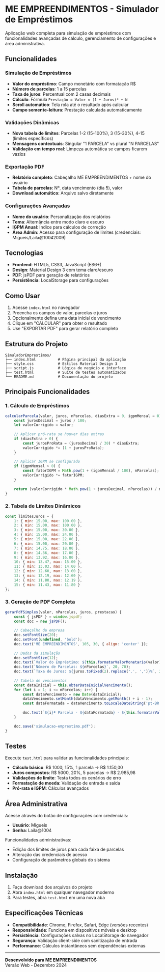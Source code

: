 # ME EMPREENDIMENTOS - Simulador de Empréstimos

Aplicação web completa para simulação de empréstimos com funcionalidades avançadas de cálculo, gerenciamento de configurações e área administrativa.

## Funcionalidades

### Simulação de Empréstimos
- **Valor do empréstimo**: Campo monetário com formatação R$
- **Número de parcelas**: 1 a 15 parcelas
- **Taxa de juros**: Percentual com 2 casas decimais
- **Cálculo**: Fórmula `Prestação = Valor × (1 + Juros)ᴺ ÷ N`
- **Scroll automático**: Tela rola até o resultado após calcular
- **Campo somente-leitura**: Prestação calculada automaticamente

### Validações Dinâmicas
- **Nova tabela de limites**: Parcelas 1-2 (15-100%), 3 (15-30%), 4-15 (limites específicos)
- **Mensagens contextuais**: Singular "1 PARCELA" vs plural "N PARCELAS"
- **Validação em tempo real**: Limpeza automática se campos ficarem vazios

### Exportação PDF
- **Relatório completo**: Cabeçalho ME EMPREENDIMENTOS + nome do usuário
- **Tabela de parcelas**: Nº, data vencimento (dia 5), valor
- **Download automático**: Arquivo salvo diretamente

### Configurações Avançadas
- **Nome do usuário**: Personalização dos relatórios
- **Tema**: Alternância entre modo claro e escuro
- **IGPM Anual**: Índice para cálculos de correção
- **Área Admin**: Acesso para configuração de limites (credenciais: Migueis/Laila@10042009)

## Tecnologias

- **Frontend**: HTML5, CSS3, JavaScript (ES6+)
- **Design**: Material Design 3 com tema claro/escuro
- **PDF**: jsPDF para geração de relatórios
- **Persistência**: LocalStorage para configurações

## Como Usar

1. Acesse `index.html` no navegador
2. Preencha os campos de valor, parcelas e juros
3. Opcionalmente defina uma data inicial de vencimento
4. Clique em "CALCULAR" para obter o resultado
5. Use "EXPORTAR PDF" para gerar relatório completo

## Estrutura do Projeto

```
SimuladorEmprestimos/
├── index.html          # Página principal da aplicação
├── style.css           # Estilos Material Design 3
├── script.js           # Lógica de negócio e interface
├── test.html           # Suíte de testes automatizados
└── README.md           # Documentação do projeto
```

## Principais Funcionalidades

### 1. Cálculo de Empréstimos
```javascript
calcularParcela(valor, juros, nParcelas, diasExtra = 0, igpmMensal = 0) {
    const jurosDecimal = juros / 100;
    let valorCorrigido = valor;
    
    // Aplicar pró-rata se houver dias extras
    if (diasExtra > 0) {
        const jurosProRata = (jurosDecimal / 30) * diasExtra;
        valorCorrigido *= (1 + jurosProRata);
    }
    
    // Aplicar IGPM se configurado
    if (igpmMensal > 0) {
        const fatorIGPM = Math.pow(1 + (igpmMensal / 100), nParcelas);
        valorCorrigido *= fatorIGPM;
    }
    
    return (valorCorrigido * Math.pow(1 + jurosDecimal, nParcelas)) / nParcelas;
}
```

### 2. Tabela de Limites Dinâmicos
```javascript
const limitesJuros = {
    1: { min: 15.00, max: 100.00 },
    2: { min: 15.00, max: 100.00 },
    3: { min: 15.00, max: 30.00 },
    4: { min: 15.00, max: 24.00 },
    5: { min: 15.00, max: 22.00 },
    6: { min: 15.00, max: 20.00 },
    7: { min: 14.75, max: 18.00 },
    8: { min: 14.36, max: 17.00 },
    9: { min: 13.92, max: 16.00 },
    10: { min: 13.47, max: 15.00 },
    11: { min: 13.03, max: 14.00 },
    12: { min: 12.60, max: 13.00 },
    13: { min: 12.19, max: 12.60 },
    14: { min: 11.80, max: 12.19 },
    15: { min: 11.43, max: 11.80 }
};
```

### 3. Geração de PDF Completa
```javascript
gerarPdfSimples(valor, nParcelas, juros, prestacao) {
    const { jsPDF } = window.jspdf;
    const doc = new jsPDF();
    
    // Cabeçalho da empresa
    doc.setFontSize(20);
    doc.setFont(undefined, 'bold');
    doc.text('ME EMPREENDIMENTOS', 105, 30, { align: 'center' });
    
    // Dados da simulação
    doc.setFontSize(12);
    doc.text(`Valor do Empréstimo: ${this.formatarValorMonetario(valor)}`, 20, 60);
    doc.text(`Número de Parcelas: ${nParcelas}`, 20, 70);
    doc.text(`Taxa de Juros: ${juros.toFixed(2).replace('.', ',')}%`, 20, 80);
    
    // Tabela de vencimentos
    const dataInicial = this.obterDataInicialVencimento();
    for (let i = 1; i <= nParcelas; i++) {
        const dataVencimento = new Date(dataInicial);
        dataVencimento.setMonth(dataVencimento.getMonth() + i - 1);
        const dataFormatada = dataVencimento.toLocaleDateString('pt-BR');
        
        doc.text(`${i}ª Parcela - ${dataFormatada} - ${this.formatarValorMonetario(prestacao)}`, 20, 110 + (i * 10));
    }
    
    doc.save('simulacao-emprestimo.pdf');
}
```

## Testes

Execute `test.html` para validar as funcionalidades principais:

- **Cálculo básico**: R$ 1000, 15%, 1 parcela → R$ 1.150,00
- **Juros compostos**: R$ 5000, 20%, 5 parcelas → R$ 2.985,98
- **Validações de limite**: Testa todos os cenários de erro
- **Formatação de moeda**: Validação de entrada e saída
- **Pró-rata e IGPM**: Cálculos avançados

## Área Administrativa

Acesse através do botão de configurações com credenciais:
- **Usuário**: Migueis
- **Senha**: Laila@1004

Funcionalidades administrativas:
- Edição dos limites de juros para cada faixa de parcelas
- Alteração das credenciais de acesso
- Configuração de parâmetros globais do sistema

## Instalação

1. Faça download dos arquivos do projeto
2. Abra `index.html` em qualquer navegador moderno
3. Para testes, abra `test.html` em uma nova aba

## Especificações Técnicas

- **Compatibilidade**: Chrome, Firefox, Safari, Edge (versões recentes)
- **Responsividade**: Funciona em dispositivos móveis e desktop
- **Persistência**: Configurações salvas no LocalStorage do navegador
- **Segurança**: Validação client-side com sanitização de entrada
- **Performance**: Cálculos instantâneos sem dependências externas

---

**Desenvolvido para ME EMPREENDIMENTOS**  
Versão Web - Dezembro 2024